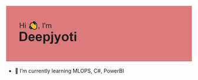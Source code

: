 <p align="center">
  <img src="https://github.com/xoikia/xoikia/blob/main/header.png" alt="Hii">
</p>

- 🌱 I’m currently learning MLOPS, C#, PowerBI

